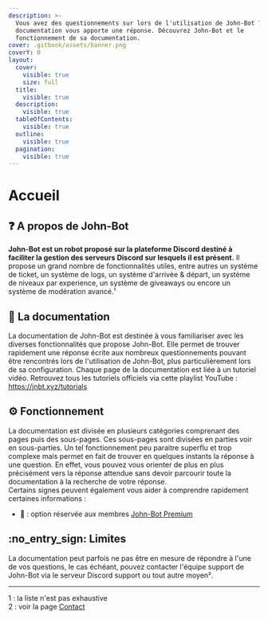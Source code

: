 ```yaml
---
description: >-
  Vous avez des questionnements sur lors de l'utilisation de John-Bot ? La
  documentation vous apporte une réponse. Découvrez John-Bot et le
  fonctionnement de sa documentation.
cover: .gitbook/assets/banner.png
coverY: 0
layout:
  cover:
    visible: true
    size: full
  title:
    visible: true
  description:
    visible: true
  tableOfContents:
    visible: true
  outline:
    visible: true
  pagination:
    visible: true
---
```


# Accueil

## :question: A propos de John-Bot

**John-Bot est un robot proposé sur la plateforme Discord destiné à faciliter la gestion des serveurs Discord sur lesquels il est présent.** Il propose un grand nombre de fonctionnalités utiles, entre autres un système de ticket, un système de logs, un système d'arrivée & départ, un système de niveaux par experience, un système de giveaways ou encore un système de modération avancé.¹

## :book: La documentation

La documentation de John-Bot est destinée à vous familiariser avec les diverses fonctionnalités que propose John-Bot. Elle permet de trouver rapidement une réponse écrite aux nombreux questionnements pouvant être rencontrés lors de l'utilisation de John-Bot, plus particulièrement lors de sa configuration. Chaque page de la documentation est liée à un tutoriel vidéo. Retrouvez tous les tutoriels officiels via cette playlist YouTube : https://jnbt.xyz/tutorials

## :gear: Fonctionnement

La documentation est divisée en plusieurs catégories comprenant des pages puis des sous-pages. Ces sous-pages sont divisées en parties voir en sous-parties. Un tel fonctionnement peu paraitre superflu et trop complexe mais permet en fait de trouver en quelques instants la réponse à une question. En effet, vous pouvez vous orienter de plus en plus précisément vers la réponse attendue sans devoir parcourir toute la documentation à la recherche de votre réponse.\
Certains signes peuvent également vous aider à comprendre rapidement certaines informations :

* :gem: : option réservée aux membres [John-Bot Premium](https://johnbot.app/premium)

## :no\_entry\_sign: Limites

La documentation peut parfois ne pas être en mesure de répondre à l'une de vos questions, le cas échéant, pouvez contacter l'équipe support de John-Bot via le serveur Discord support ou tout autre moyen².

***

1 : la liste n'est pas exhaustive\
2 : voir la page [Contact](contact.md)
